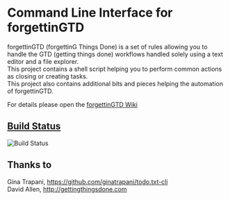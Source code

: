 Command Line Interface for forgettinGTD
================

forgettinGTD (forgettinG Things Done) is a set of rules allowing you to handle the
GTD (getting things done) workflows handled solely using a text editor and a file explorer.  
This project contains a shell script helping you to perform common actions as closing or creating tasks.  
This project also contains additional bits and pieces helping the automation of forgettinGTD. 

For details please open the [forgettinGTD Wiki](/forget-it/forgettinGTD-cli/wiki)

[Build Status](https://travis-ci.org/forget-it/forgettinGTD-cli)
------------

![Build Status](https://travis-ci.org/forget-it/forgettinGTD-cli.svg)

Thanks to
---------

Gina Trapani, https://github.com/ginatrapani/todo.txt-cli  
David Allen, http://gettingthingsdone.com  

